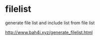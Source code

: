 # filelist
generate file list and include list  from file list

http://www.bah4i.xyz/generate_filelist.html
